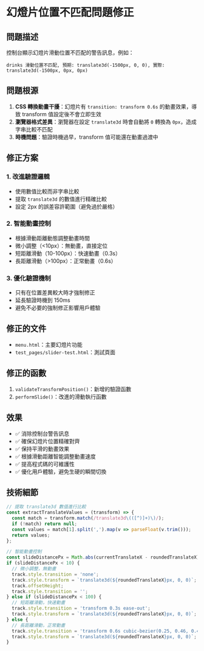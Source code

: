# 幻燈片位置不匹配問題修正

## 問題描述
控制台顯示幻燈片滑動位置不匹配的警告訊息，例如：
```
drinks 滑動位置不匹配, 預期: translate3d(-1500px, 0, 0), 實際: translate3d(-1500px, 0px, 0px)
```

## 問題根源
1. **CSS 轉換動畫干擾**：幻燈片有 `transition: transform 0.6s` 的動畫效果，導致 transform 值設定後不會立即生效
2. **瀏覽器格式差異**：瀏覽器在設定 `translate3d` 時會自動將 `0` 轉換為 `0px`，造成字串比較不匹配
3. **時機問題**：驗證時機過早，transform 值可能還在動畫過渡中

## 修正方案

### 1. 改進驗證邏輯
- 使用數值比較而非字串比較
- 提取 `translate3d` 的數值進行精確比較
- 設定 2px 的誤差容許範圍（避免過於嚴格）

### 2. 智能動畫控制
- 根據滑動距離動態調整動畫時間
- 微小調整（<10px）：無動畫，直接定位
- 短距離滑動（10-100px）：快速動畫（0.3s）
- 長距離滑動（>100px）：正常動畫（0.6s）

### 3. 優化驗證機制
- 只有在位置差異較大時才強制修正
- 延長驗證時機到 150ms
- 避免不必要的強制修正影響用戶體驗

## 修正的文件
- `menu.html`：主要幻燈片功能
- `test_pages/slider-test.html`：測試頁面

## 修正的函數
1. `validateTransformPosition()`：新增的驗證函數
2. `performSlide()`：改進的滑動執行函數

## 效果
- ✅ 消除控制台警告訊息
- ✅ 確保幻燈片位置精確對齊
- ✅ 保持平滑的動畫效果
- ✅ 根據滑動距離智能調整動畫速度
- ✅ 提高程式碼的可維護性
- ✅ 優化用戶體驗，避免生硬的瞬間切換

## 技術細節
```javascript
// 提取 translate3d 數值進行比較
const extractTranslateValues = (transform) => {
  const match = transform.match(/translate3d\(([^)]+)\)/);
  if (!match) return null;
  const values = match[1].split(',').map(v => parseFloat(v.trim()));
  return values;
};

// 智能動畫控制
const slideDistancePx = Math.abs(currentTranslateX - roundedTranslateX);
if (slideDistancePx < 10) {
  // 微小調整，無動畫
  track.style.transition = 'none';
  track.style.transform = `translate3d(${roundedTranslateX}px, 0, 0)`;
  track.offsetHeight;
  track.style.transition = '';
} else if (slideDistancePx < 100) {
  // 短距離滑動，快速動畫
  track.style.transition = 'transform 0.3s ease-out';
  track.style.transform = `translate3d(${roundedTranslateX}px, 0, 0)`;
} else {
  // 長距離滑動，正常動畫
  track.style.transition = 'transform 0.6s cubic-bezier(0.25, 0.46, 0.45, 0.94)';
  track.style.transform = `translate3d(${roundedTranslateX}px, 0, 0)`;
}
``` 